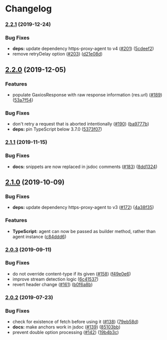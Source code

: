 # Changelog

### [2.2.1](https://www.github.com/googleapis/gaxios/compare/v2.2.0...v2.2.1) (2019-12-24)


### Bug Fixes

* **deps:** update dependency https-proxy-agent to v4 ([#201](https://www.github.com/googleapis/gaxios/issues/201)) ([5cdeef2](https://www.github.com/googleapis/gaxios/commit/5cdeef288a0c5c544c0dc2659aafbb2215d06c4b))
* remove retryDelay option ([#203](https://www.github.com/googleapis/gaxios/issues/203)) ([d21e08d](https://www.github.com/googleapis/gaxios/commit/d21e08d2aada980d39bc5ca7093d54452be2d646))

## [2.2.0](https://www.github.com/googleapis/gaxios/compare/v2.1.1...v2.2.0) (2019-12-05)


### Features

* populate GaxiosResponse with raw response information (res.url) ([#189](https://www.github.com/googleapis/gaxios/issues/189)) ([53a7f54](https://www.github.com/googleapis/gaxios/commit/53a7f54cc0f20320d7a6a21a9a9f36050cec2eec))


### Bug Fixes

* don't retry a request that is aborted intentionally ([#190](https://www.github.com/googleapis/gaxios/issues/190)) ([ba9777b](https://www.github.com/googleapis/gaxios/commit/ba9777b15b5262f8288a8bb3cca49a1de8427d8e))
* **deps:** pin TypeScript below 3.7.0 ([5373f07](https://www.github.com/googleapis/gaxios/commit/5373f0793a765965a8221ecad2f99257ed1b7444))

### [2.1.1](https://www.github.com/googleapis/gaxios/compare/v2.1.0...v2.1.1) (2019-11-15)


### Bug Fixes

* **docs:** snippets are now replaced in jsdoc comments ([#183](https://www.github.com/googleapis/gaxios/issues/183)) ([8dd1324](https://www.github.com/googleapis/gaxios/commit/8dd1324256590bd2f2e9015c813950e1cd8cb330))

## [2.1.0](https://www.github.com/googleapis/gaxios/compare/v2.0.3...v2.1.0) (2019-10-09)


### Bug Fixes

* **deps:** update dependency https-proxy-agent to v3 ([#172](https://www.github.com/googleapis/gaxios/issues/172)) ([4a38f35](https://www.github.com/googleapis/gaxios/commit/4a38f35))


### Features

* **TypeScript:** agent can now be passed as builder method, rather than agent instance ([c84ddd6](https://www.github.com/googleapis/gaxios/commit/c84ddd6))

### [2.0.3](https://www.github.com/googleapis/gaxios/compare/v2.0.2...v2.0.3) (2019-09-11)


### Bug Fixes

* do not override content-type if its given ([#158](https://www.github.com/googleapis/gaxios/issues/158)) ([f49e0e6](https://www.github.com/googleapis/gaxios/commit/f49e0e6))
* improve stream detection logic ([6c41537](https://www.github.com/googleapis/gaxios/commit/6c41537))
* revert header change ([#161](https://www.github.com/googleapis/gaxios/issues/161)) ([b0f6a8b](https://www.github.com/googleapis/gaxios/commit/b0f6a8b))

### [2.0.2](https://www.github.com/googleapis/gaxios/compare/v2.0.1...v2.0.2) (2019-07-23)


### Bug Fixes

* check for existence of fetch before using it ([#138](https://www.github.com/googleapis/gaxios/issues/138)) ([79eb58d](https://www.github.com/googleapis/gaxios/commit/79eb58d))
* **docs:** make anchors work in jsdoc ([#139](https://www.github.com/googleapis/gaxios/issues/139)) ([85103bb](https://www.github.com/googleapis/gaxios/commit/85103bb))
* prevent double option processing ([#142](https://www.github.com/googleapis/gaxios/issues/142)) ([19b4b3c](https://www.github.com/googleapis/gaxios/commit/19b4b3c))
